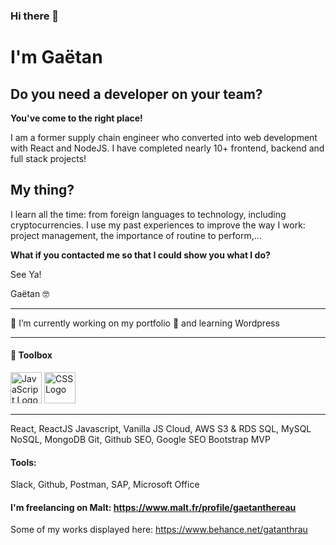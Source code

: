 ### Hi there 👋

# I'm Gaëtan

## Do you need a developer on your team? 

**You've come to the right place!**

I am a former supply chain engineer who converted into web development with React and NodeJS. I have completed nearly 10+ frontend, backend and full stack projects! 

## My thing?

I learn all the time: from foreign languages to technology, including cryptocurrencies. I use my past experiences to improve the way I work: project management, the importance of routine to perform,...

**What if you contacted me so that I could show you what I do?**

See Ya!

Gaëtan 🤓

------------------------------------------------


🔭 I’m currently working on my portfolio 🌱 and learning Wordpress

---

#### 🧰 Toolbox

<img src="https://cdn.worldvectorlogo.com/logos/javascript.svg" alt="JavaScript Logo" width="50" height="50"/> <img src="https://cdn.worldvectorlogo.com/logos/css3.svg" alt="CSS Logo" width="50" height="50"/>

---

React, ReactJS
Javascript, Vanilla JS
Cloud, AWS S3 & RDS
SQL, MySQL
NoSQL, MongoDB
Git, Github
SEO, Google SEO
Bootstrap
MVP

#### Tools:
Slack, Github, Postman, SAP, Microsoft Office

#### I'm freelancing on Malt: https://www.malt.fr/profile/gaetanthereau

Some of my works displayed here: https://www.behance.net/gatanthrau

<!--
**GT2020-go/GT2020-go** is a ✨ _special_ ✨ repository because its `README.md` (this file) appears on your GitHub profile.

Here are some ideas to get you started:

- 🔭 I’m currently working on ...
- 🌱 I’m currently learning ...
- 👯 I’m looking to collaborate on ...
- 🤔 I’m looking for help with ...
- 💬 Ask me about ...
- 📫 How to reach me: ...
- 😄 Pronouns: ...
- ⚡ Fun fact: ...
-->
